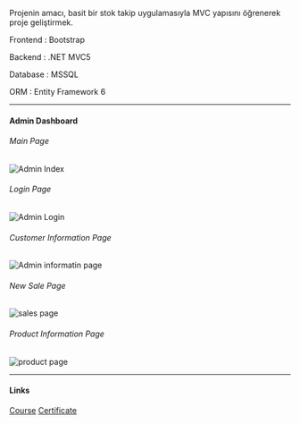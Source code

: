 Projenin amacı, basit bir stok takip uygulamasıyla MVC yapısını öğrenerek proje geliştirmek.

<p>Frontend : Bootstrap</p> 
<p>Backend  : .NET MVC5</p>
<p>Database : MSSQL</p>
<p>ORM : Entity Framework 6</p>

<hr/>

#### Admin Dashboard

<h6>Main Page</h6>
<img src="https://i.hizliresim.com/4l0gxrd.png" alt="Admin Index"/> 
<br/>
<h6>Login Page</h6>
<img src="https://i.hizliresim.com/8hylp62.png" alt="Admin Login"/>
<br/>
<h6>Customer Information Page</h6>
<img src="https://i.hizliresim.com/tac6xex.png" alt="Admin informatin page"/> 
<br/>
<h6>New Sale Page</h6>
<img src="https://i.hizliresim.com/pmefrvr.png" alt="sales page"/>
<br/>
<h6>Product Information Page</h6>
<img src="https://i.hizliresim.com/piulr0m.png" alt="product page"/>
<hr/>

#### Links 
<a href="https://www.udemy.com/course/mvc5-ile-sifirdan-adim-adim-web-projesi-gelistirme/" >Course</a>
<a href="https://www.udemy.com/certificate/UC-8ee1c1e3-f059-417c-9d1e-265025739257/">Certificate</a> 
